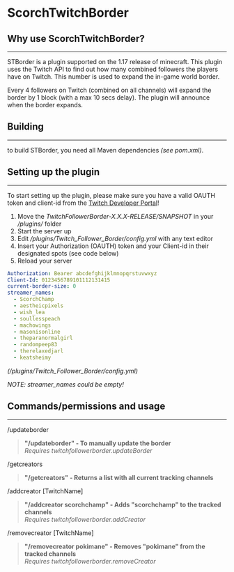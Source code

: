 # ScorchTwitchBorder

## Why use ScorchTwitchBorder?
-----------------------------------

STBorder is a plugin supported on the 1.17 release of minecraft. This plugin uses the Twitch API to find out how many combined followers the players have on Twitch. This number is used to expand the in-game world border.

Every 4 followers on Twitch (combined on all channels) will expand the border by 1 block (with a max 10 secs delay). The plugin will announce when the border expands.

## Building
-----------------------------------
to build STBorder, you need all Maven dependencies *(see pom.xml)*.

## Setting up the plugin
-----------------------------------
To start setting up the plugin, please make sure you have a valid OAUTH token and client-id from the [Twitch Developer Portal](https://dev.twitch.tv/)!

1. Move the *TwitchFollowerBorder-X.X.X-RELEASE/SNAPSHOT* in your */plugins/* folder
2. Start the server up
3. Edit */plugins/Twitch_Follower_Border/config.yml* with any text editor
4. Insert your Authorization (OAUTH) token and your Client-id in their designated spots (see code below)
5. Reload your server


```yml
Authorization: Bearer abcdefghijklmnopqrstuvwxyz
Client-Id: 0123456789101112131415
current-border-size: 0
streamer_names:
  - ScorchChamp
  - aestheicpixels
  - wish_lea
  - soullesspeach
  - machowings
  - masonisonline
  - theparanormalgirl
  - randompeep83
  - therelaxedjarl
  - keatsheimy
```
*(/plugins/Twitch_Follower_Border/config.yml)*

*NOTE: streamer_names could be empty!*




## Commands/permissions and usage
-----------------------------------

/updateborder
> <b>"/updateborder" - To manually update the border</b><br>
<i>Requires twitchfollowerborder.updateBorder</i>

/getcreators
> <b>"/getcreators" - Returns a list with all current tracking channels</b><br>

/addcreator [TwitchName]
> <b>"/addcreator scorchchamp" - Adds "scorchchamp" to the tracked channels </b><br>
<i>Requires twitchfollowerborder.addCreator</i>

/removecreator [TwitchName]
> <b>"/removecreator pokimane" - Removes "pokimane" from the tracked channels</b><br>
<i>Requires twitchfollowerborder.removeCreator</i>









